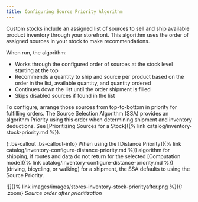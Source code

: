 ```yaml
---
title: Configuring Source Priority Algorithm
---
```



Custom stocks include an assigned list of sources to sell and ship available product inventory through your storefront. This algorithm uses the order of assigned sources in your stock to make recommendations.

When run, the algorithm:

* Works through the configured order of sources at the stock level starting at the top
* Recommends a quantity to ship and source per product based on the order in the list, available quantity, and quantity ordered
* Continues down the list until the order shipment is filled
* Skips disabled sources if found in the list

To configure, arrange those sources from top-to-bottom in priority for fulfilling orders. The Source Selection Algorithm (SSA) provides an algorithm Priority using this order when determining shipment and inventory deductions. See [Prioritizing Sources for a Stock]({% link catalog/inventory-stock-priority.md %}).

{:.bs-callout .bs-callout-info}
When using the [Distance Priority]({% link catalog/inventory-configure-distance-priority.md %}) algorithm for shipping, if routes and data do not return for the selected [Computation mode]({% link catalog/inventory-configure-distance-priority.md %}) (driving, bicycling, or walking) for a shipment, the SSA defaults to using the Source Priority.

![]({% link images/images/stores-inventory-stock-priorityafter.png %}){: .zoom}
*Source order after prioritization*
